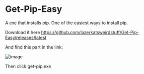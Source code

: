 # Get-Pip-Easy
A exe that installs pip. One of the easiest ways to install pip.

Download it here https://github.com/lazerkatsweirdstuff/Get-Pip-Easy/releases/latest

And find this part in the link:

![image](https://github.com/user-attachments/assets/30dc7001-50d4-4244-8e2e-7cd06e41cfe0)

Then click get-pip.exe
